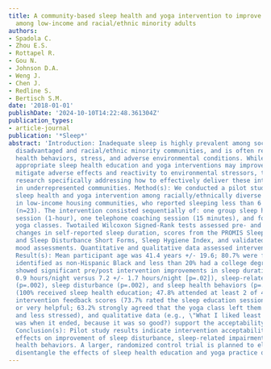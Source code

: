```yaml
---
title: A community-based sleep health and yoga intervention to improve sleep outcomes
  among low-income and racial/ethnic minority adults
authors:
- Spadola C.
- Zhou E.S.
- Rottapel R.
- Gou N.
- Johnson D.A.
- Weng J.
- Chen J.
- Redline S.
- Bertisch S.M.
date: '2018-01-01'
publishDate: '2024-10-10T14:22:48.361304Z'
publication_types:
- article-journal
publication: '*Sleep*'
abstract: 'Introduction: Inadequate sleep is highly prevalent among socioeconomically
  disadvantaged and racial/ethnic minority communities, and is often related to sleep
  health behaviors, stress, and adverse environmental conditions. While socio-contextually
  appropriate sleep health education and yoga interventions may improve sleep and
  mitigate adverse effects and reactivity to environmental stressors, there is scant
  research specifically addressing how to effectively deliver these interventions
  in underrepresented communities. Method(s): We conducted a pilot study of a combined
  sleep health and yoga intervention among racially/ethnically diverse adults residing
  in low-income housing communities, who reported sleeping less than 6 hours a night
  (n=23). The intervention consisted sequentially of: one group sleep health education
  session (1-hour), one telephone coaching session (15 minutes), and four weekly 1-hour
  yoga classes. Twotailed Wilcoxon Signed-Rank tests assessed pre- and post-intervention
  changes in self-reported sleep duration, scores from the PROMIS Sleep-Related Impairment
  and Sleep Disturbance Short Forms, Sleep Hygiene Index, and validated stress and
  mood assessments. Quantitative and qualitative data assessed intervention acceptability.
  Result(s): Mean participant age was 41.4 years +/- 19.6; 80.7% were female; 61.5%
  identified as non-Hispanic Black and less than 20% had a college degree. Results
  showed significant pre/post intervention improvements in sleep duration (5.3 +/-
  0.9 hours/night versus 7.2 +/- 1.7 hours/night [p=.02]), sleep-related impairment
  (p=.002), sleep disturbance (p=.002), and sleep health behaviors (p=.021). Attendance
  (100% received sleep health education; 47.8% attended at least 2 of 4 yoga classes),
  intervention feedback scores (73.7% rated the sleep education session as helpful
  or very helpful; 63.2% strongly agreed that the yoga class left them feeling relaxed
  and less stressed), and qualitative data (e.g., \"What I liked least about the program
  was when it ended, because it was so good?) support the acceptability of the intervention.
  Conclusion(s): Pilot study results indicate intervention acceptability and promising
  effects on improvement of sleep disturbance, sleep-related impairment, and sleep
  health behaviors. A larger, randomized control trial is planned to elucidate and
  disentangle the effects of sleep health education and yoga practice on sleep.'
---
```

